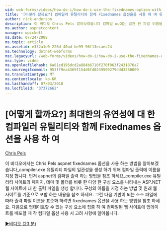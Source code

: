 ```yaml
---
uid: web-forms/videos/how-do-i/how-do-i-use-the-fixednames-option-with-the-compiler-utility-for-maximum-flexibility
title: '[어떻게 할까요?] 컴파일러 유틸리티와 함께 Fixednames 옵션을를 사용 하 여 유연성 극대화 | Microsoft Docs'
author: rick-anderson
description: 이 비디오 Chris Pels 알아보겠습니다 컴파일 ou에는 일관 된 파일 이름을 생성 하려면 aspnet_compiler.exe 유틸리티를 사용 하 여 fixednames 옵션을 사용 하는 방법을 하는 중...
ms.author: aspnetcontent
manager: wpickett
ms.date: 07/24/2008
ms.topic: article
ms.assetid: e332a1e0-226d-40ad-be99-96f13ecaec24
ms.technology: dotnet-webforms
msc.legacyurl: /web-forms/videos/how-do-i/how-do-i-use-the-fixednames-option-with-the-compiler-utility-for-maximum-flexibility
msc.type: video
ms.openlocfilehash: 6a81cd195dcd2a884b6710f270f063f2431876a7
ms.sourcegitcommit: 953ff9ea4369f154d6fd0239599279ddd3280009
ms.translationtype: MT
ms.contentlocale: ko-KR
ms.lasthandoff: 07/03/2018
ms.locfileid: "37372662"
---
```

<a name="how-do-i-use-the-fixednames-option-with-the-compiler-utility-for-maximum-flexibility"></a>[어떻게 할까요?] 최대한의 유연성에 대 한 컴파일러 유틸리티와 함께 Fixednames 옵션을 사용 하 여
====================
[Chris Pels](https://twitter.com/chrispels)

이 비디오에서는 Chris Pels aspnet fixednames 옵션을 사용 하는 방법을 알아보겠습니다\_compiler.exe 유틸리티 파일의 일관성을 생성 하기 위해 컴파일 출력에 이름을 지정 합니다. 먼저 aspnet의 컴파일 출력 하는 방법을 참조 하세요\_compiler.exe 유틸리티 사이트의 페이지, 테마 및 폴더를 비롯 한 다양 한 구성 요소를 나타내는 ASP.NET 웹 사이트에 대 한 출력 파일을 생성 합니다. 구성의 이름을 지정 하는 방법 및 원래 웹 사이트를 기준으로 포함 하는 내용을 참조 하세요. 그런 다음 기반이 되는 소스 파일에 따라 출력 파일 이름을 표준화 하려면 fixednames 옵션을 사용 하는 방법을 참조 하세요. 다음으로 업데이트할 수 있는 구성 요소에 집중 하 여 컴파일된 웹 사이트에 업데이트를 배포할 때 각 컴파일 옵션 사용 시 고려 사항에 알아봅니다.

[&#9654;비디오 (23 분)](https://channel9.msdn.com/Blogs/ASP-NET-Site-Videos/how-do-i-use-the-fixednames-option-with-the-compiler-utility-for-maximum-flexibility)
